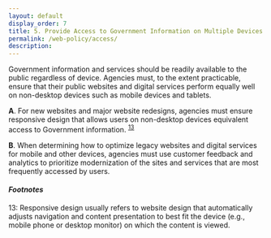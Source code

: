 ```yaml
---
layout: default
display_order: 7
title: 5. Provide Access to Government Information on Multiple Devices
permalink: /web-policy/access/
description:
---
```

Government information and services should be readily available to the public regardless of device. Agencies must, to the extent practicable, ensure that their public websites and digital services perform equally well on non-desktop devices such as mobile devices and tablets. 

**A**.	For new websites and major website redesigns, agencies must ensure responsive design that allows users on non-desktop devices equivalent access to Government information.  <sup>[13](#myfootnote13)</sup>

**B**.	When determining how to optimize legacy websites and digital services for mobile and other devices, agencies must use customer feedback and analytics to prioritize modernization of the sites and services that are most frequently accessed by users. 

#### *Footnotes*
<a name="myfootnote1">13</a>: Responsive design usually refers to website design that automatically adjusts navigation and content presentation to best fit the device (e.g., mobile phone or desktop monitor) on which the content is viewed.
